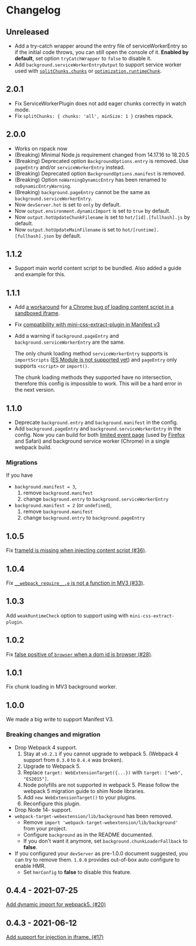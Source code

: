 # Changelog

## Unreleased

- Add a try-catch wrapper around the entry file of serviceWorkerEntry so if the initial code throws, you can still open the console of it.
  **Enabled by default**, set option `tryCatchWrapper` to `false` to disable it.
- Add `background.serviceWorkerEntryOutput` to support service worker used with [`splitChunks.chunks`](https://webpack.js.org/plugins/split-chunks-plugin/#splitchunkschunks) or [`optimization.runtimeChunk`](https://webpack.js.org/configuration/optimization/#optimizationruntimechunk).

## 2.0.1

- Fix ServiceWorkerPlugin does not add eager chunks correctly in watch mode.
- Fix `splitChunks: { chunks: 'all', minSize: 1 }` crashes rspack.

## 2.0.0

- Works on rspack now
- (Breaking) Minimal Node.js requirement changed from 14.17.16 to 18.20.5
- (Breaking) Deprecated option `BackgroundOptions.entry` is removed. Use `pageEntry` and/or `serviceWorkerEntry` instead.
- (Breaking) Deprecated option `BackgroundOptions.manifest` is removed.
- (Breaking) Option `noWarningDynamicEntry` has been renamed to `noDynamicEntryWarning`.
- (Breaking) `background.pageEntry` cannot be the same as `background.serviceWorkerEntry`.
- Now `devServer.hot` is set to `only` by default.
- Now `output.environment.dynamicImport` is set to `true` by default.
- Now `output.hotUpdateChunkFilename` is set to `hot/[id].[fullhash].js` by default.
- Now `output.hotUpdateMainFilename` is set to `hot/[runtime].[fullhash].json` by default.

## 1.1.2

- Support main world content script to be bundled. Also added a guide and example for this.

## 1.1.1

- Add [a workaround](https://github.com/awesome-webextension/webpack-target-webextension/pull/42) for [a Chrome bug of loading content script in a sandboxed iframe](https://github.com/awesome-webextension/webpack-target-webextension/issues/41).
- Fix [compatibility with mini-css-extract-plugin in Manifest v3](https://github.com/awesome-webextension/webpack-target-webextension/issues/43)
- Add a warning if `background.pageEntry` and `background.serviceWorkerEntry` are the same.

  The only chunk loading method `serviceWorkerEntry` supports is  `importScripts` ([ES Module is not supported yet](https://github.com/awesome-webextension/webpack-target-webextension/issues/24)) and `pageEntry` only supports `<script>` or `import()`.

  The chunk loading methods they supported have no intersection, therefore this config is impossible to work. This will be a hard error in the next version.

## 1.1.0

- Deprecate `background.entry` and `background.manifest` in the config.
- Add `background.pageEntry` and `background.serviceWorkerEntry` in the config. Now you can build for both [limited event page](https://github.com/w3c/webextensions/issues/134) (used by [Firefox](https://developer.mozilla.org/en-US/docs/Mozilla/Add-ons/WebExtensions/Background_scripts) and Safari) and background service worker (Chrome) in a single webpack build.

### Migrations

If you have

- `background.manifest = 3`,
  1. remove `background.manifest`
  2. change `background.entry` to `background.serviceWorkerEntry`
- `background.manifest = 2` (or `undefined`),
  1. remove `background.manifest`
  2. change `background.entry` to `background.pageEntry`

## 1.0.5

Fix [frameId is missing when injecting content script (#36)](https://github.com/awesome-webextension/webpack-target-webextension/pull/36).

## 1.0.4

Fix [`__webpack_require__.e` is not a function in MV3 (#33)](https://github.com/awesome-webextension/webpack-target-webextension/issues/33).

## 1.0.3

Add `weakRuntimeCheck` option to support using with `mini-css-extract-plugin`.

## 1.0.2

Fix [false positive of `browser` when a dom id is browser (#28)](https://github.com/awesome-webextension/webpack-target-webextension/issues/28).

## 1.0.1

Fix chunk loading in MV3 background worker.

## 1.0.0

We made a big write to support Manifest V3.

### Breaking changes and migration

- Drop Webpack 4 support.
  1. Stay at `v0.2.1` if you cannot upgrade to webpack 5.
     (Webpack 4 support from `0.3.0` to `0.4.4` was broken).
  1. Upgrade to Webpack 5.
  1. Replace `target: WebExtensionTarget({...})` with `target: ["web", "ES2015"]`.
  1. Node polyfills are not supported in webpack 5.
     Please follow the webpack 5 migration guide to shim Node libraries.
  1. Add `new WebExtensionTarget()` to your plugins.
  1. Reconfigure this plugin.
- Drop Node 14- support.
- `webpack-target-webextension/lib/background` has been removed.
  - Remove `import 'webpack-target-webextension/lib/background'` from your project.
  - Configure `background` as in the README documented.
  - If you don't want it anymore, set `background.chunkLoaderFallback` to **false**.
- If you configured your `devServer` as pre-1.0.0 document suggested,
  you can try to remove them. `1.0.0` provides out-of-box auto configure to enable HMR.
  - Set `hmrConfig` to **false** to disable this feature.

## 0.4.4 - 2021-07-25

[Add dynamic import for webpack5. (#20)](https://github.com/awesome-webextension/webpack-target-webextension/pull/20)

## 0.4.3 - 2021-06-12

[Add support for injection in iframe. (#17)](https://github.com/awesome-webextension/webpack-target-webextension/pull/17)
